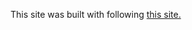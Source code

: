 

This site was built with following [this site.](https://qiita.com/atpons/items/6ad59bf852ddae0032e0)